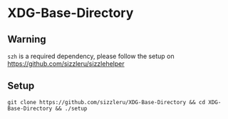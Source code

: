 # XDG-Base-Directory

## Warning

`szh` is a required dependency, please follow the setup on https://github.com/sizzleru/sizzlehelper

## Setup

    git clone https://github.com/sizzleru/XDG-Base-Directory && cd XDG-Base-Directory && ./setup
